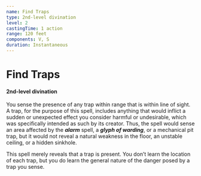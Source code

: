 ```yaml
---
name: Find Traps
type: 2nd-level divination
level: 2
castingTime: 1 action
range: 120 feet
components: V, S
duration: Instantaneous
---
```


# Find Traps

#### 2nd-level divination

You sense the presence of any trap within range that is within line of sight. A trap, for the purpose of this spell, includes anything that would inflict a sudden or unexpected effect you consider harmful or undesirable, which was specifically intended as such by its creator. Thus, the spell would sense an area affected by the _**alarm**_ spell, a _**glyph of warding**_, or a mechanical pit trap, but it would not reveal a natural weakness in the floor, an unstable ceiling, or a hidden sinkhole.

This spell merely reveals that a trap is present. You don’t learn the location of each trap, but you do learn the general nature of the danger posed by a trap you sense.
